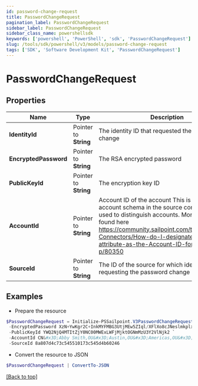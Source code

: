```yaml
---
id: password-change-request
title: PasswordChangeRequest
pagination_label: PasswordChangeRequest
sidebar_label: PasswordChangeRequest
sidebar_class_name: powershellsdk
keywords: ['powershell', 'PowerShell', 'sdk', 'PasswordChangeRequest'] 
slug: /tools/sdk/powershell/v3/models/password-change-request
tags: ['SDK', 'Software Development Kit', 'PasswordChangeRequest']
---
```



# PasswordChangeRequest

## Properties

Name | Type | Description | Notes
------------ | ------------- | ------------- | -------------
**IdentityId** |  Pointer to **String** | The identity ID that requested the password change | [optional] 
**EncryptedPassword** |  Pointer to **String** | The RSA encrypted password | [optional] 
**PublicKeyId** |  Pointer to **String** | The encryption key ID | [optional] 
**AccountId** |  Pointer to **String** | Account ID of the account This is specified per account schema in the source configuration. It is used to distinguish accounts. More info can be found here https://community.sailpoint.com/t5/IdentityNow-Connectors/How-do-I-designate-an-account-attribute-as-the-Account-ID-for-a/ta-p/80350 | [optional] 
**SourceId** |  Pointer to **String** | The ID of the source for which identity is requesting the password change | [optional] 

## Examples

- Prepare the resource
```powershell
$PasswordChangeRequest = Initialize-PSSailpoint.V3PasswordChangeRequest  -IdentityId 8a807d4c73c545510173c545f0a002ff `
 -EncryptedPassword XzN+YwKgr2C+InkMYFMBG3UtjMEw5ZIql/XFlXo8cJNeslmkplx6vn4kd4/43IF9STBk5RnzR6XmjpEO+FwHDoiBwYZAkAZK/Iswxk4OdybG6Y4MStJCOCiK8osKr35IMMSV/mbO4wAeltoCk7daTWzTGLiI6UaT5tf+F2EgdjJZ7YqM8W8r7aUWsm3p2Xt01Y46ZRx0QaM91QruiIx2rECFT2pUO0wr+7oQ77jypATyGWRtADsu3YcvCk/6U5MqCnXMzKBcRas7NnZdSL/d5H1GglVGz3VLPMaivG4/oL4chOMmFCRl/zVsGxZ9RhN8rxsRGFFKn+rhExTi+bax3A&#x3D;&#x3D; `
 -PublicKeyId YWQ2NjQ4MTItZjY0NC00MWExLWFjMjktOGNmMzU3Y2VlNjk2 `
 -AccountId CN&#x3D;Abby Smith,OU&#x3D;Austin,OU&#x3D;Americas,OU&#x3D;Demo,DC&#x3D;seri,DC&#x3D;acme,DC&#x3D;com `
 -SourceId 8a807d4c73c545510173c545d4b60246
```

- Convert the resource to JSON
```powershell
$PasswordChangeRequest | ConvertTo-JSON
```


[[Back to top]](#) 

